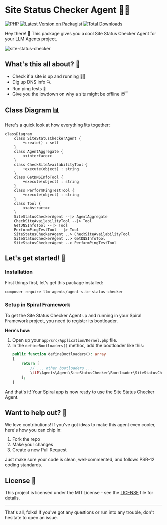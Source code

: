 # Site Status Checker Agent 🕵️‍♂️

[![PHP](https://img.shields.io/packagist/php-v/llm-agents-php/agent-site-status-checker.svg?style=flat-square)](https://packagist.org/packages/llm-agents-php/agent-site-status-checker)
[![Latest Version on Packagist](https://img.shields.io/packagist/v/llm-agents-php/agent-site-status-checker.svg?style=flat-square)](https://packagist.org/packages/llm-agents-php/agent-site-status-checker)
[![Total Downloads](https://img.shields.io/packagist/dt/llm-agents-php/agent-site-status-checker.svg?style=flat-square)](https://packagist.org/packages/llm-agents-php/agent-site-status-checker)

Hey there! 👋 This package gives you a cool Site Status Checker Agent for your LLM Agents project.

![site-status-checker](https://github.com/user-attachments/assets/e363dd44-7dff-413e-a5cd-c2eebcf62b7e)

## What's this all about? 🤔

- Check if a site is up and running 🏃‍♂️
- Dig up DNS info 🔍
- Run ping tests 🏓
- Give you the lowdown on why a site might be offline 😴

## Class Diagram 📊

Here's a quick look at how everything fits together:

```mermaid
classDiagram
    class SiteStatusCheckerAgent {
        +create() : self
    }
    class AgentAggregate {
        <<interface>>
    }
    class CheckSiteAvailabilityTool {
        +execute(object) : string
    }
    class GetDNSInfoTool {
        +execute(object) : string
    }
    class PerformPingTestTool {
        +execute(object) : string
    }
    class Tool {
        <<abstract>>
    }
    SiteStatusCheckerAgent --|> AgentAggregate
    CheckSiteAvailabilityTool --|> Tool
    GetDNSInfoTool --|> Tool
    PerformPingTestTool --|> Tool
    SiteStatusCheckerAgent ..> CheckSiteAvailabilityTool
    SiteStatusCheckerAgent ..> GetDNSInfoTool
    SiteStatusCheckerAgent ..> PerformPingTestTool
```

## Let's get started! 🚀

### Installation

First things first, let's get this package installed:

```bash
composer require llm-agents/agent-site-status-checker
```

### Setup in Spiral Framework

To get the Site Status Checker Agent up and running in your Spiral Framework project, you need to register its
bootloader.

**Here's how:**

1. Open up your `app/src/Application/Kernel.php` file.
2. In the `defineBootloaders()` method, add the bootloader like this:
   ```php
   public function defineBootloaders(): array
   {
       return [
           // ... other bootloaders ...
           \LLM\Agents\Agent\SiteStatusChecker\Bootloader\SiteStatusCheckerBootloader::class,
       ];
   }
   ```

And that's it! Your Spiral app is now ready to use the Site Status Checker Agent.

## Want to help out? 🤝

We love contributions! If you've got ideas to make this agent even cooler, here's how you can chip in:

1. Fork the repo
2. Make your changes
3. Create a new Pull Request

Just make sure your code is clean, well-commented, and follows PSR-12 coding standards.

## License 📄

This project is licensed under the MIT License - see the [LICENSE](LICENSE) file for details.

---

That's all, folks! If you've got any questions or run into any trouble, don't hesitate to open an issue.